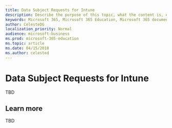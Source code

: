 ```yaml
---
title: Data Subject Requests for Intune
description: Describe the purpose of this topic, what the content is, etc.
keywords: Microsoft 365, Microsoft 365 Education, Microsoft 365 documentation, deployment
author: CelesteDG
localization_priority: Normal
audience: microsoft-business
ms.prod: microsoft-365-education
ms.topic: article
ms.date: 04/15/2018
ms.author: celested
---
```


# Data Subject Requests for Intune

TBD

## Learn more
TBD


